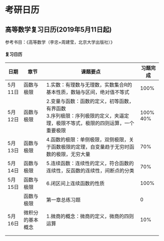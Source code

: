# 考研日历

## 高等数学复习日历(2019年5月11日起)

参考书目：《高等数学（李忠+周建莹，北京大学出版社）》

#### 复习日历

| 日期    | 章节             | 课题要点                                                     | 习题完成      |
| ------- | ---------------- | ------------------------------------------------------------ | ------------- |
| 5月11日 | 函数与极限       | 1.实数：有理数与无理数，实数集合R的基本性质，数轴与区间，绝对值不等式 | 100%          |
| 5月12日 | 函数与极限       | 2.变量与函数：函数的定义，初等函数，有界函数<br />3.序列极限：序列极限的定义，夹逼定理，极限不等式，极限的四则运算，一个重要极限 | 100%<br />40% |
| 5月13日 | 函数与极限       | 4.函数的极限：单侧极限，双侧极限，关于函数极限的定理，自变量趋于无穷时函数的极限，无穷大量 | 70%           |
| 5月14日 | 函数与极限       | 5.连续函数：连续性的定义，符合函数的连续性，反函数的连续性，间断点的分类 | 70%           |
| 5月15日 | 函数与极限       | 6.闭区间上连续函数的性质                                     | 100%          |
|         | 函数与极限       | 第一章总练习题                                               | 0             |
| 5月16日 | 微积分的基本概念 | 1.微商的概念：微商的定义，微商的四则运算                     | 10%           |
|         |                  |                                                              |               |
|         |                  |                                                              |               |


